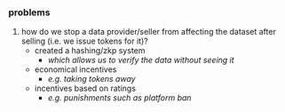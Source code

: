  ### problems
1) how do we stop a data provider/seller from affecting the dataset after selling (i.e. we issue tokens for it)?
	- created a hashing/zkp system 
		- *which allows us to verify the data without seeing it*
	- economical incentives 
		- *e.g. taking tokens away*
	- incentives based on ratings 
		- *e.g. punishments such as platform ban*
